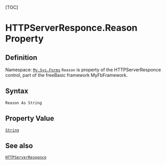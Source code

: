 [TOC]
# HTTPServerResponce.Reason Property

## Definition
Namespace: [`My.Sys.Forms`](My.Sys.Forms.md)
`Reason` is property of the HTTPServerResponce control, part of the freeBasic framework MyFbFramework.
## Syntax
```freeBasic
Reason As String
```
## Property Value
[`String`]("https://www.freebasic.net/wiki/KeyPgString")
## See also
[`HTTPServerResponce`](HTTPServerResponce.md)
